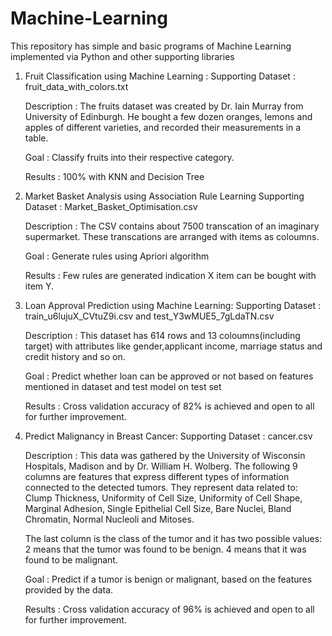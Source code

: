 # Machine-Learning
This repository has simple and basic programs of Machine Learning implemented via Python and other supporting libraries

1) Fruit Classification using Machine Learning :
    Supporting Dataset : fruit_data_with_colors.txt
    
    Description : The fruits dataset was created by Dr. Iain Murray from University of Edinburgh. 
    He bought a few dozen oranges, lemons and apples of different varieties, and recorded their measurements in a table.
    
    Goal : Classify fruits into their respective category.
    
    Results : 100% with KNN and Decision Tree
    
2) Market Basket Analysis using Association Rule Learning 
    Supporting Dataset : Market_Basket_Optimisation.csv
    
    Description : The CSV contains about 7500 transcation of an imaginary supermarket. These transcations are arranged with items as coloumns.    
    
    Goal : Generate rules using Apriori algorithm
    
    Results : Few rules are generated indication X item can be bought with item Y.

3) Loan Approval Prediction using Machine Learning:
    Supporting Dataset : train_u6lujuX_CVtuZ9i.csv and test_Y3wMUE5_7gLdaTN.csv
    
    Description : This dataset has 614 rows and 13 coloumns(including target) with attributes like gender,applicant income,
    marriage status and credit history and so on.    
    
    Goal : Predict whether loan can be approved or not based on features mentioned in dataset and test model on test set
    
    Results : Cross validation accuracy of 82% is achieved and open to all for further improvement.
    
4) Predict Malignancy in Breast Cancer:
    Supporting Dataset : cancer.csv
    
    Description : This data was gathered by the University of Wisconsin Hospitals, Madison and by Dr. William H. Wolberg.
    The following 9 columns are features that express different types of information connected to the detected tumors. 
    They represent data related to: Clump Thickness, Uniformity of Cell Size, Uniformity of Cell Shape, Marginal Adhesion, 
    Single Epithelial Cell Size, Bare Nuclei, Bland Chromatin, Normal Nucleoli and Mitoses.
    
    The last column is the class of the tumor and it has two possible values: 2 means that the tumor was found to be benign. 
    4 means that it was found to be malignant.
    
    Goal : Predict if a tumor is benign or malignant, based on the features provided by the data. 
    
    Results : Cross validation accuracy of 96% is achieved and open to all for further improvement.
